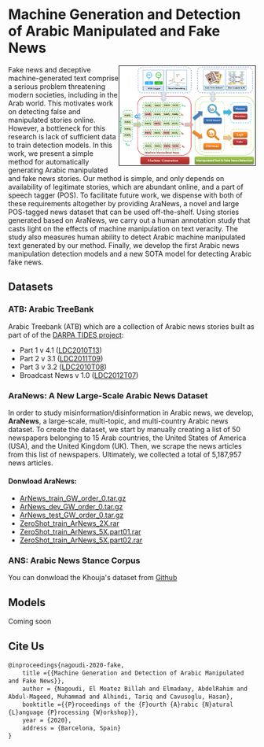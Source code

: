 # Machine Generation and Detection of Arabic Manipulated and Fake News
<img src="https://github.com/MachineGenration/machine_genration_WANLP2020/blob/master/System_Overview_5.png" width="55%" style="border: 1px solid black;" align="right"/>
Fake news and deceptive machine-generated text comprise a serious problem threatening modern societies, including in the Arab world. This motivates work on detecting false and manipulated stories online. However, a bottleneck for this research is lack of sufficient data to train detection models. In this work, we present a simple method for automatically generating Arabic manipulated and fake news stories. Our method is simple, and only depends on availability of legitimate stories, which are abundant online, and a part of speech tagger (POS). To facilitate future work, we dispense with both of these requirements altogether by providing AraNews, a novel and large POS-tagged news dataset that can be used off-the-shelf. Using stories generated based on AraNews, we carry out a human annotation study that casts light on the effects of machine manipulation on text veracity. The study also measures human ability to detect Arabic machine manipulated text generated by our method. Finally, we develop the first Arabic news manipulation detection models and a new SOTA model for detecting Arabic fake news.

## Datasets

### ATB: Arabic TreeBank

Arabic Treebank (ATB) which are a collection of Arabic news stories built as part of   of the [DARPA TIDES project](https://www.ldc.upenn.edu/collaborations/past-projects):
 - Part 1 v 4.1 ([LDC2010T13](https://catalog.ldc.upenn.edu/LDC2010T13))
 - Part 2 v 3.1 ([LDC2011T09](https://catalog.ldc.upenn.edu/LDC2011T09))
 - Part 3 v 3.2 ([LDC2010T08](https://catalog.ldc.upenn.edu/LDC2010T08))
 - Broadcast News v 1.0 ([LDC2012T07](https://catalog.ldc.upenn.edu/LDC2012T07))
 
### AraNews: A New Large-Scale Arabic News Dataset

In order to study misinformation/disinformation in Arabic news, we develop, **AraNews**, a large-scale, multi-topic, and  multi-country Arabic news dataset. To create the dataset, we start by manually creating a list of 50 newspapers belonging to 15 Arab countries, the United States of America (USA), and the United Kingdom (UK). Then, we  scrape the news articles from this list of newspapers. Ultimately, we collected a total of  5,187,957 news articles.

#### Donwload AraNews:
  - [ArNews_train_GW_order_0.tar.gz](https://github.com/UBC-NLP/Arabic_Fake_News_Detection/blob/main/ArNews_train_GW_order_0.tar.gz)
  - [ArNews_dev_GW_order_0.tar.gz](https://github.com/UBC-NLP/Arabic_Fake_News_Detection/blob/main/ArNews_dev_GW_order_0.tar.gz)
  - [ArNews_test_GW_order_0.tar.gz](https://github.com/UBC-NLP/Arabic_Fake_News_Detection/blob/main/ArNews_test_GW_order_0.tar.gz)
  - [ZeroShot_train_ArNews_2X.rar](https://github.com/UBC-NLP/Arabic_Fake_News_Detection/blob/main/ZeroShot_train_ArNews_2X.rar)
  - [ZeroShot_train_ArNews_5X.part01.rar](https://github.com/UBC-NLP/Arabic_Fake_News_Detection/blob/main/ZeroShot_train_ArNews_5X.part01.rar)
  - [ZeroShot_train_ArNews_5X.part02.rar](https://github.com/UBC-NLP/Arabic_Fake_News_Detection/blob/main/ZeroShot_train_ArNews_5X.part02.rar)
  
### ANS: Arabic News Stance Corpus 
You can donwload the Khouja's dataset from [Github](https://github.com/latynt/ans)

## Models
Coming soon
## Cite Us
```
@inproceedings{nagoudi-2020-fake,
    title ={{Machine Generation and Detection of Arabic Manipulated and Fake News}},
    author = {Nagoudi, El Moatez Billah and Elmadany, AbdelRahim and Abdul-Mageed, Muhammad and Alhindi, Tariq and Cavusoglu, Hasan},
    booktitle ={{P}roceedings of the {F}ourth {A}rabic {N}atural {L}anguage {P}rocessing {W}orkshop}},
    year = {2020},
    address = {Barcelona, Spain}
}
```
